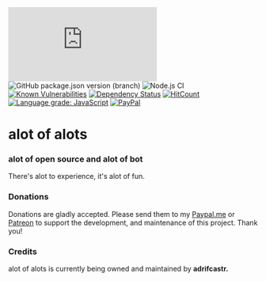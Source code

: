 ![node](https://img.shields.io/node/v/discord.js)
![GitHub package.json version (branch)](https://img.shields.io/github/package-json/v/discordjs/discord.js/master)
![Node.js CI](https://github.com/adrifcastr/alot/workflows/Node.js%20CI/badge.svg)
[![Known Vulnerabilities](https://snyk.io//test/github/adrifcastr/alot/badge.svg?targetFile=package.json)](https://snyk.io//test/github/adrifcastr/alot)
[![Dependency Status](https://david-dm.org/adrifcastr/alot.svg)](https://david-dm.org/adrifcastr/alot.svg)
[![HitCount](http://hits.dwyl.io/adrifcastr/alot.svg)](http://hits.dwyl.io/adrifcastr/alot)
[![Language grade: JavaScript](https://img.shields.io/lgtm/grade/javascript/g/adrifcastr/alot.svg?logo=lgtm&logoWidth=18)](https://lgtm.com/projects/g/adrifcastr/alot/context:javascript)
[![PayPal](https://img.shields.io/badge/Paypal-Donate!-%2300457C.svg?logo=paypal&style=flat)](https://paypal.me/adrifcastr)

# alot of alots  
### alot of open source and alot of bot

There's alot to experience, it's alot of fun.

### Donations

Donations are gladly accepted. Please send them to my [Paypal.me](https://www.paypal.me/adrifcastr) or [Patreon](https://www.patreon.com/gideonbot)
to support the development, and maintenance of this project. Thank you!

### Credits

alot of alots is currently being owned and maintained by __adrifcastr.__